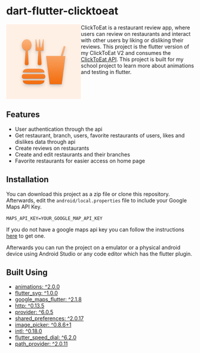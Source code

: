 # dart-flutter-clicktoeat
<img src="android/app/src/main/play_store_512.png" width="200" align="left" />
ClickToEat is a restaurant review app, where users can review on restaurants and interact with other users by liking or disliking their reviews. This project is the flutter version of my ClickToEat V2 and consumes the <a href="https://clicktoeat.nasportfolio.com">ClickToEat API</a>. This project is built for my school project to learn more about animations and testing in flutter.
<br clear="left" />

## Features
- User authentication through the api
- Get restaurant, branch, users, favorite restaurants of users, likes and dislikes data through api
- Create reviews on restaurants
- Create and edit restaurants and their branches
- Favorite restaurants for easier access on home page

## Installation
You can download this project as a zip file or clone this repository. Afterwards, edit the `android/local.properties` file to include your Google Maps API Key.

```properties
MAPS_API_KEY=YOUR_GOOGLE_MAP_API_KEY
```

If you do not have a google maps api key you can follow the instructions [here](https://developers.google.com/maps/documentation/javascript/get-api-key) to get one.

Afterwards you can run the project on a emulator or a physical android device using Android Studio or any code editor which has the flutter plugin.

## Built Using
- [animations: ^2.0.0](https://pub.dev/packages/animations)
- [flutter_svg: ^1.0.0](https://pub.dev/packages/flutter_svg)
- [google_maps_flutter: ^2.1.8](https://pub.dev/packages/google_maps_flutter)
- [http: ^0.13.5](https://pub.dev/packages/http)
- [provider: ^6.0.5](https://pub.dev/packages/provider)
- [shared_preferences: ^2.0.17](https://pub.dev/packages/shared_preferences)
- [image_picker: ^0.8.6+1](https://pub.dev/packages/image_picker)
- [intl: ^0.18.0](https://pub.dev/packages/intl)
- [flutter_speed_dial: ^6.2.0](https://pub.dev/packages/flutter_speed_dial)
- [path_provider: ^2.0.11](https://pub.dev/packages/path_provider)
